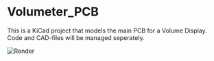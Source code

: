 # Volumeter_PCB

This is a KiCad project that models the main PCB for a Volume Display. Code and CAD-files will be managed seperately.

![Render](/PCB/Volumeter.png)

